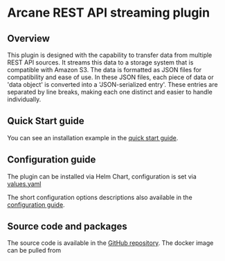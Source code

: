 # Arcane REST API streaming plugin

## Overview

This plugin is designed with the capability to transfer data from multiple REST API sources.
It streams this data to a storage system that is compatible with Amazon S3. The data is formatted as JSON files for
compatibility and ease of use. In these JSON files, each piece of data or 'data object' is converted into a
'JSON-serialized entry'. These entries are separated by line breaks, making each one distinct and easier to handle
individually.


## Quick Start guide

You can see an installation example in the [quick start guide](/arcane-rest-api-main/docs/quickstart.html).

## Configuration guide
The plugin can be installed via Helm Chart, configuration is set via
[values.yaml](https://github.com/SneaksAndData/arcane-stream-rest-api/blob/main/.helm/values.yaml)

The short configuration options descriptions also available in the
[configuration guide](/arcane-rest-api-main/docs/configuration.html).


## Source code and packages

The source code is available in the [GitHub repository](https://github.com/SneaksAndData/arcane-stream-rest-api).
The docker image can be pulled from 
